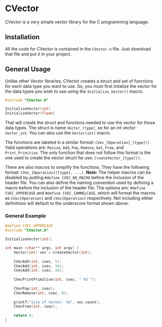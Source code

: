 # CVector
CVector is a very simple vector library for the C programming language.

## Installation
All the code for CVector is contained in the `CVector.h` file. Just download that file and put it in your project.

## General Usage
Unlike other Vector libraries, CVector creates a struct and set of functions for each data type you want to use. So, you must first initalize the vector for the data types you wish to use using the `Initialize_Vector()` macro.
```c
#include "CVector.h"

InitializeVector(int)
InitializeVector(float)
```

That will create the struct and functions needed to use the vector for those data types. The struct is name `Vector_(type)`, so for an int vector: `Vector_int`. You can also use the `Vector(int)` macro.  
  
The functions are labeled in a similar format: `CVec_[Operation]_[type]()`. Valid operations are: `Resize`, `Add`, `Pop`, `Remove`, `Get`, `Free`, and `Print_Primitive`. The only function that does not follow this format is the one used to create the vector struct for use: `CreateVector_[type]()`.  
  
There are also macros to simplify the functions. They have the following format: `CVec_[Operation]([type], ...)`. **Note:** The helper macros can be disabled by putting `#define CVEC_NO_MACRO` before the inclusion of the header file. You can also define the naming convention used by defining a macro before the inclusion of the header file. The options are: `#define CVEC_UPPERCASE` and `#define CVEC_CAMMELCASE`, which will format the macros as `CVec[Operation]` and `cVec[Operation]` respectively. Not including either definitions will default to the underscore format shown above.

### General Example
```C
#define CVEC_UPPERCASE
#include "CVector.h"

InitializeVector(int);

int main (char** args, int argv) {
    Vector(int) vec = CreateVector(int);
    
    CVecAdd(int, &vec, 5);
    CVecAdd(int, &vec, 10);
    CVecAdd(int, &vec, 20);
    
    CVecPrintPrimitive(int, &vec, " %d ");
    
    CVecPop(int, &vec);
    CVecRemove(int, &vec, 0);
    
    printf("Size of Vector: %d", vec.count);
    CVecFree(int, &vec);
    
    return 0;
}
```
